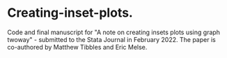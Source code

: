 # Creating-inset-plots.
Code and final manuscript for "A note on creating insets plots using graph twoway" - submitted to the Stata Journal in February 2022.
The paper is co-authored by Matthew Tibbles and Eric Melse.
